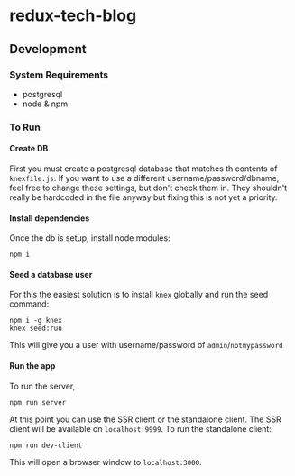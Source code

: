 # redux-tech-blog

## Development

### System Requirements

* postgresql
* node & npm

### To Run

#### Create DB

First you must create a postgresql database that matches th contents of `knexfile.js`. 
If you want to use a different username/password/dbname, feel free to change these settings, but don't check them in. 
They shouldn't really be hardcoded in the file anyway but fixing this is not yet a priority.

#### Install dependencies

Once the db is setup, install node modules:

```
npm i
```

#### Seed a database user

For this the easiest solution is to install `knex` globally and run the seed command:

```
npm i -g knex
knex seed:run
```

This will give you a user with username/password of `admin`/`notmypassword`

#### Run the app

To run the server,

```
npm run server
```

At this point you can use the SSR client or the standalone client. The SSR client will be available on `localhost:9999`.
To run the standalone client:

```
npm run dev-client
```

This will open a browser window to `localhost:3000`.

